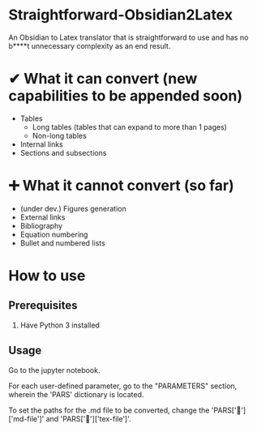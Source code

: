 # Straightforward-Obsidian2Latex
An Obsidian to Latex translator that is straightforward to use and has no b****t unnecessary complexity as an end result.

# ✔ What it can convert (new capabilities to be appended soon)

- Tables
  - Long tables (tables that can expand to more than 1 pages)
  - Non-long tables
- Internal links
- Sections and subsections

# ➕ What it cannot convert (so far)

- (under dev.) Figures generation
- External links
- Bibliography
- Equation numbering
- Bullet and numbered lists

# How to use
## Prerequisites
1. Have Python 3 installed

## Usage
Go to the jupyter notebook. 

For each user-defined parameter, go to the "PARAMETERS" section, wherein the 'PARS' dictionary is located.

To set the paths for the .md file to be converted, change the 'PARS['📂']['md-file']' and 'PARS['📂']['tex-file']'.
